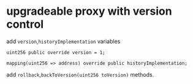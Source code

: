 # upgradeable proxy with version control


add `version`,`historyImplementation` variables

```solidity
uint256 public override version = 1;
    
mapping(uint256 => address) override public historyImplementation;
```

add `rollback`,`backToVersion(uint256 toVersion)` methods.